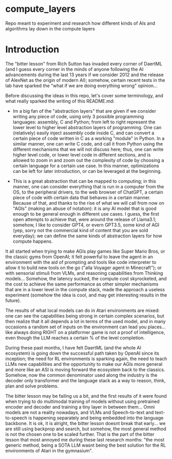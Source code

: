 # compute_layers
Repo meant to experiment and research how different kinds of AIs and algorithms lay down in the compute layers

# Introduction
The "bitter lesson" from Rich Sutton has invaded every corner of DaertML (and I guess every corner in the minds of anyone following the AI advancements during the last 13 years if we consider 2012 and the release of AlexNet as the origin of modern AI); somehow, certain recent tests in the lab have sparked the "what if we are doing everything wrong" opinion...

Before discussing the ideas in this repo, let's cover some terminology, and what really sparked the writing of this README.md:
- Im a big fan of the "abstraction layers" that are given if we consider writing any piece of code, using only 3 possible programming languages: assembly, C and Python; from left to right represent the lower level to higher level abstraction layers of programming. One can (relatively) easily inject assembly code inside C, and can convert a certain piece of code written in C as a working "module" in Python. In a similar manner, one can write C code, and call it from Python using the different mechanisms that we will not discuss here; thus, one can write higher level code, or lower level code in different sections, and is allowed to zoom in and zoom out the complexity of code by choosing a certain language for a certain use case. In this manner, optimizations can be left for later introduction, or can be leveraged at the beginning.

- This is a great abstraction that can be mapped to computing; in this manner, one can consider everything that is run in a computer from the OS, to the peripheral drivers, to the web browser of ChatGPT, a certain piece of code with certain data that behaves in a certain manner. Because of that, and thanks to the rise of what we will call from now on "AGIs" (making an abuse of notation): it is any AI model that is good enough to be general enough in different use cases. I guess, the first open attempts to achieve that, were around the release of Llama3.1; somehow, I like to consider GPT4, or evern GPT3.5, some kind of AGI (yep, sorry not the commercial kind of content that you are sold everyday); we can define the same kinds of abstraction layers for how compute happens.

It all started when trying to make AGIs play games like Super Mario Bros, or the classic gyms from OpenAI; it felt powerful to leave the agent in an environment with the aid of prompting and tools like code interpreter to allow it to build new tools on the go ("alla Voyager agent in Minecraft"); or with sensorial stimuli from VLMs, and reasoning capabilities from Thinking models... Somehow, the latency sucked, the compute cost skyrocketed, and the cost to achieve the same performance as other simpler mechanisms that are in a lower level in the compute stack, made the approach a useless experiment (somehow the idea is cool, and may get interesting results in the future).

The results of what local models can do in Atari environments are mixed: one can see the capabilities being strong in certain complex scenarios, but then realize that it all depends a lot in terms of the used model, and in many occasions a random set of inputs on the environment can lead you places... like always doing RIGHT on a platformer game is not a proof of intelligence, even though the LLM reaches a certain % of the level completion.

During these past months, I have felt DaertML (and the whole AI ecosystem) is going down the successful path taken by OpenAI since its inception; the need for RL environments is sparking again, the need to teach LLMs new capabilities and the opportunity to make our AGIs more general and more like an ASI is moving forward the ecosystem back to the classics. Somehow, now the common denominator used along the industry is the decoder only transformer and the language stack as a way to reason, think, plan and solve problems.

The bitter lesson may be failing us a bit, and the first results of it were found when trying to do multimodal training of models without using pretrained encoder and decoder and training a tiny layer in between them... Omni models are not a reality nowadays, and VLMs and Speech-to-text and text-to-speech is happening separately and being embedded into the language backbone. It is ok, it is alright, the bitter lesson doesnt break that early... we are still using backprop and search, but somehow, the most general method is not the chosen one to be scaled further. That is the part of the bitter lesson that most annoyed me during these last research months: "the most generic method, being a SOTA LLM wasnt being the best solution for the RL environments of Atari in the gymnasium".

